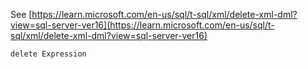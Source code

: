See [https://learn.microsoft.com/en-us/sql/t-sql/xml/delete-xml-dml?view=sql-server-ver16](https://learn.microsoft.com/en-us/sql/t-sql/xml/delete-xml-dml?view=sql-server-ver16)
```
delete Expression
```
